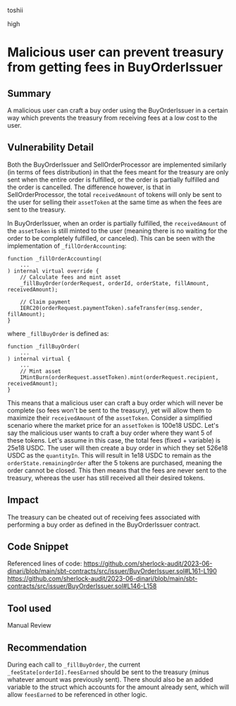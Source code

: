 toshii

high

# Malicious user can prevent treasury from getting fees in BuyOrderIssuer

## Summary

A malicious user can craft a buy order using the BuyOrderIssuer in a certain way which prevents the treasury from receiving fees at a low cost to the user.

## Vulnerability Detail

Both the BuyOrderIssuer and SellOrderProcessor are implemented similarly (in terms of fees distribution) in that the fees meant for the treasury are only sent when the entire order is fulfilled, or the order is partially fulfilled and the order is cancelled. The difference however, is that in SellOrderProcessor, the total `receivedAmount` of tokens will only be sent to the user for selling their `assetToken` at the same time as when the fees are sent to the treasury.

In BuyOrderIssuer, when an order is partially fulfilled, the `receivedAmount` of the `assetToken` is still minted to the user (meaning there is no waiting for the order to be completely fulfilled, or canceled). This can be seen with the implementation of `_fillOrderAccounting`:
```solidity
function _fillOrderAccounting(
    ...
) internal virtual override {
    // Calculate fees and mint asset
    _fillBuyOrder(orderRequest, orderId, orderState, fillAmount, receivedAmount);

    // Claim payment
    IERC20(orderRequest.paymentToken).safeTransfer(msg.sender, fillAmount);
}
```
where `_fillBuyOrder` is defined as:
```solidity
function _fillBuyOrder(
    ...
) internal virtual {
    ...
    // Mint asset
    IMintBurn(orderRequest.assetToken).mint(orderRequest.recipient, receivedAmount);
}
```
This means that a malicious user can craft a buy order which will never be complete (so fees won't be sent to the treasury), yet will allow them to maximize their `receivedAmount` of the `assetToken`. Consider a simplified scenario where the market price for an `assetToken` is 100e18 USDC. Let's say the malicious user wants to craft a buy order where they want 5 of these tokens. Let's assume in this case, the total fees (fixed + variable) is 25e18 USDC. The user will then create a buy order in which they set 526e18 USDC as the `quantityIn`. This will result in 1e18 USDC to remain as the `orderState.remainingOrder` after the 5 tokens are purchased, meaning the order cannot be closed. This then means that the fees are never sent to the treasury, whereas the user has still received all their desired tokens.

## Impact

The treasury can be cheated out of receiving fees associated with performing a buy order as defined in the BuyOrderIssuer contract.

## Code Snippet

Referenced lines of code:
https://github.com/sherlock-audit/2023-06-dinari/blob/main/sbt-contracts/src/issuer/BuyOrderIssuer.sol#L161-L190
https://github.com/sherlock-audit/2023-06-dinari/blob/main/sbt-contracts/src/issuer/BuyOrderIssuer.sol#L146-L158

## Tool used

Manual Review

## Recommendation

During each call to `_fillBuyOrder`, the current `_feeState[orderId].feesEarned` should be sent to the treasury (minus whatever amount was previously sent). There should also be an added variable to the struct which accounts for the amount already sent, which will allow `feesEarned` to be referenced in other logic. 